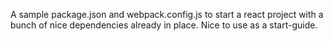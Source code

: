 A sample package.json and webpack.config.js to start a react project with a bunch of nice dependencies already in place.
Nice to use as a start-guide.
